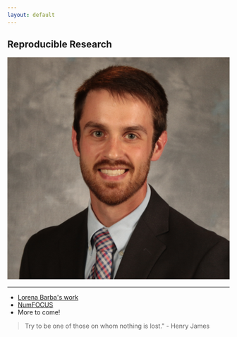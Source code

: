 ```yaml
---
layout: default
---
```


## Reproducible Research

<img class="profile-picture" src="headshot.jpg">

---

* [Lorena Barba's work](http://lorenabarba.com/)
* [NumFOCUS](https://numfocus.org/)
* More to come!


> Try to be one of those on whom nothing is lost." - Henry James
